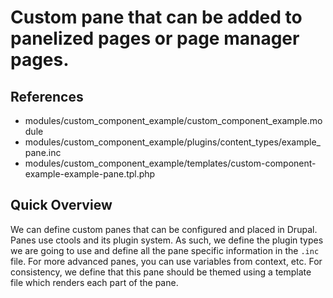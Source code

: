 # Custom pane that can be added to panelized pages or page manager pages.

## References
- modules/custom_component_example/custom_component_example.module
- modules/custom_component_example/plugins/content_types/example_pane.inc
- modules/custom_component_example/templates/custom-component-example-example-pane.tpl.php

## Quick Overview
We can define custom panes that can be configured and placed in Drupal. Panes use ctools and its plugin system. As such, we define the plugin types we are going to use and define all the pane specific information in the `.inc` file. For more advanced panes, you can use variables from context, etc. For consistency, we define that this pane should be themed using a template file which renders each part of the pane.
